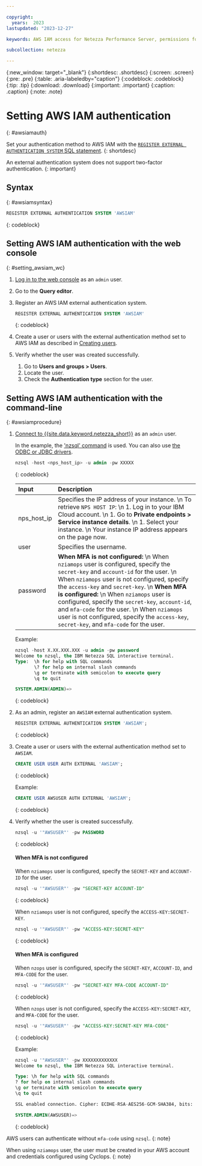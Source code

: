 ```yaml
---

copyright:
  years:  2023
lastupdated: "2023-12-27"

keywords: AWS IAM access for Netezza Performance Server, permissions for Netezza Performance Server, identity and access management for Netezza Performance Server, roles for Netezza Performance Server, actions for Netezza Performance Server, assigning access for Netezza Performance Server

subcollection: netezza

---
```


{:new_window: target="_blank"}
{:shortdesc: .shortdesc}
{:screen: .screen}
{:pre: .pre}
{:table: .aria-labeledby="caption"}
{:codeblock: .codeblock}
{:tip: .tip}
{:download: .download}
{:important: .important}
{:caption: .caption}
{:note: .note}

# Setting AWS IAM authentication
{: #awsiamauth}

Set your authentication method to AWS IAM with the [`REGISTER EXTERNAL AUTHENTICATION SYSTEM` SQL statement](https://www.ibm.com/docs/en/netezza?topic=reference-register-external-authentication).
{: shortdesc}

An external authentication system does not support two-factor authentication.
{: important}

## Syntax
{: #awsiamsyntax}

```sql
REGISTER EXTERNAL AUTHENTICATION SYSTEM 'AWSIAM'
```
{: codeblock}

## Setting AWS IAM authentication with the web console
{: #setting_awsiam_wc}

1. [Log in to the web console](/docs/netezza?topic=netezza-getstarted-console) as an `admin` user.
1. Go to the **Query editor**.
1. Register an AWS IAM external authentication system.

    ```sql
    REGISTER EXTERNAL AUTHENTICATION SYSTEM 'AWSIAM'
    ```
    {: codeblock}

1. Create a user or users with the external authentication method set to AWS IAM as described in [Creating users](/docs/netezza?topic=netezza-users-groups#create-users).
1. Verify whether the user was created successfully.

   1. Go to **Users and groups > Users**.
   1. Locate the user.
   1. Check the **Authentication type** section for the user.

## Setting AWS IAM authentication with the command-line
{: #awsiamprocedure}

1. [Connect to {{site.data.keyword.netezza_short}}](/docs/netezza?topic=netezza-connecting-overview) as an `admin` user.

   In the example, the ['nzsql' command](https://www.ibm.com/docs/en/netezza?topic=anpssbun-log-2) is used. You can also use [the ODBC or JDBC drivers](https://www.ibm.com/docs/en/netezza?topic=dls-overview-odbc-jdbc-ole-db-net-go-driver-3).

    ```sql
    nzsql -host <nps_host_ip> -u admin -pw XXXXX
    ```
    {: codeblock}

   | Input          | Description |
   | :-----------   | :---------- |
   | nps_host_ip    | Specifies the IP address of your instance.  \n To retrieve `NPS HOST IP`:  \n 1. Log in to your IBM Cloud account. \n 1. Go to **Private endpoints > Service instance details**. \n 1. Select your instance.  \n Your instance IP address appears on the page now.|
   | user           | Specifies the username.      |
   | password       | **When MFA is not configured:** \n When `nziamops` user is configured, specify the `secret-key` and   `account-id` for the user. \n When `nziamops` user is not configured, specify the `access-key` and `secret-key`. \n **When MFA is configured:** \n When `nziamops` user is configured, specify the `secret-key`, `account-id`, and `mfa-code` for the user. \n When `nziamops` user is not configured, specify the `access-key`, `secret-key`, and `mfa-code` for the user.|

   Example:

    ```sql
    nzsql -host X.XX.XXX.XXX -u admin -pw password
    Welcome to nzsql, the IBM Netezza SQL interactive terminal.
    Type:  \h for help with SQL commands
           \? for help on internal slash commands
           \g or terminate with semicolon to execute query
           \q to quit

    SYSTEM.ADMIN(ADMIN)=>
    ```
    {: codeblock}

1. As an admin, register an `AWSIAM` external authentication system.

    ```sql
    REGISTER EXTERNAL AUTHENTICATION SYSTEM 'AWSIAM';
    ```
    {: codeblock}

1. Create a user or users with the external authentication method set to `AWSIAM`.

    ```sql
    CREATE USER USER AUTH EXTERNAL 'AWSIAM';
    ```
    {: codeblock}

    Example:

    ```sql
    CREATE USER AWSUSER AUTH EXTERNAL 'AWSIAM';
    ```
    {: codeblock}

1. Verify whether the user is created successfully.

    ```sql
    nzsql -u '"AWSUSER"' -pw PASSWORD
    ```
    {: codeblock}

    #### When MFA is not configured

    When `nziamops` user is configured, specify the `SECRET-KEY` and `ACCOUNT-ID` for the user.
    ```sql
    nzsql -u '"AWSUSER"' -pw "SECRET-KEY ACCOUNT-ID"
    ```
    {: codeblock}

    When `nziamops` user is not configured, specify the `ACCESS-KEY:SECRET-KEY`.
    ```sql
    nzsql -u '"AWSUSER"' -pw "ACCESS-KEY:SECRET-KEY"
    ```
    {: codeblock}


    #### When MFA is configured

    When `nzops` user is configured, specify the `SECRET-KEY`, `ACCOUNT-ID`, and `MFA-CODE` for the user.
    ```sql
    nzsql -u '"AWSUSER"' -pw "SECRET-KEY MFA-CODE ACCOUNT-ID"
    ```
    {: codeblock}

    When `nzops` user is not configured, specify the `ACCESS-KEY:SECRET-KEY`, and `MFA-CODE` for the user.
    ```sql
    nzsql -u '"AWSUSER"' -pw "ACCESS-KEY:SECRET-KEY MFA-CODE"
    ```
    {: codeblock}


    Example:

    ```sql
    nzsql -u '"AWSUSER"' -pw XXXXXXXXXXXXX
    Welcome to nzsql, the IBM Netezza SQL interactive terminal.

    Type: \h for help with SQL commands
    ? for help on internal slash commands
    \g or terminate with semicolon to execute query
    \q to quit

    SSL enabled connection. Cipher: ECDHE-RSA-AES256-GCM-SHA384, bits: 256, protocol: TLSv1.2

    SYSTEM.ADMIN(AWSUSER)=>
    ```
    {: codeblock}

AWS users can authenticate without `mfa-code` using `nzsql`.
{: note}

When using `nziamops` user, the user must be created in your AWS account and credentials configured using Cyclops.
{: note}